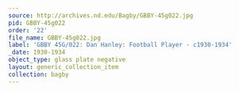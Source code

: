 ```yaml
---
source: http://archives.nd.edu/Bagby/GBBY-45g022.jpg
pid: GBBY-45g022
order: '22'
file_name: GBBY-45g022.jpg
label: 'GBBY 45G/022: Dan Hanley: Football Player - c1930-1934'
_date: 1930-1934
object_type: glass plate negative
layout: generic_collection_item
collection: bagby
---
```

